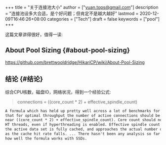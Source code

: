 +++
title = "关于连接池大小"
author = ["yuan.tops@gmail.com"]
description = "连接池设多大合适，是个好问题；但肯定不是越大越好"
lastmod = 2020-12-09T16:46:26+08:00
categories = ["Tech"]
draft = false
keywords = ["pool"]
+++

这篇文章讲得很好，值得一读:


## About Pool Sizing {#about-pool-sizing}

<https://github.com/brettwooldridge/HikariCP/wiki/About-Pool-Sizing>


## 结论 {#结论}

综合CPU核数，磁盘IO，网络状况，得到一个经验公式:

> connections = ((core\_count \* 2) + effective\_spindle\_count)

```txt
A formula which has held up pretty well across a lot of benchmarks for years is
that for optimal throughput the number of active connections should be somewhere
near ((core_count * 2) + effective_spindle_count). Core count should not include
HT threads, even if hyperthreading is enabled. Effective spindle count is zero if
the active data set is fully cached, and approaches the actual number of spindles
as the cache hit rate falls. ... There hasn't been any analysis so far regarding
how well the formula works with SSDs.
```
